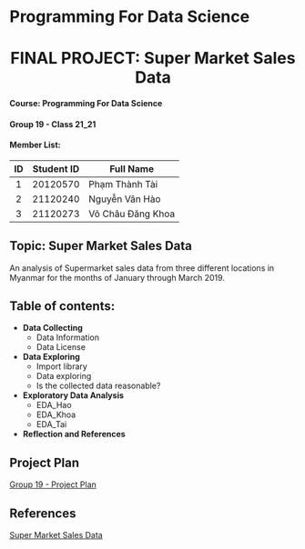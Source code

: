 # Programming For Data Science
# <center>FINAL PROJECT: Super Market Sales Data <center>

#### Course: Programming For Data Science
#### Group 19 - Class 21_21
#### Member List:
| ID | Student ID | Full Name           |
|:--:|------------|---------------------|
| 1  | 20120570   | Phạm Thành Tài      |
| 2  | 21120240   | Nguyễn Vân Hào      |
| 3  | 21120273   | Võ Châu Đăng Khoa   |

## Topic: Super Market Sales Data
An analysis of Supermarket sales data from three different locations in Myanmar for the months of January through March 2019.

## Table of contents:
- **Data Collecting**
   - Data Information
   - Data License
- **Data Exploring**
   - Import library
   - Data exploring
   - Is the collected data reasonable?
- **Exploratory Data Analysis**
   - EDA_Hao
   - EDA_Khoa
   - EDA_Tai
- **Reflection and References**

## Project Plan
[Group 19 - Project Plan](https://docs.google.com/spreadsheets/d/1ycRQ_2L80YwW3c9vSnWZhP6ssLTF7jd6vVK6P3xiyyg/edit?usp=sharing)

## References
[Super Market Sales Data](https://www.kaggle.com/datasets/arunjangir245/super-market-sales/data)
